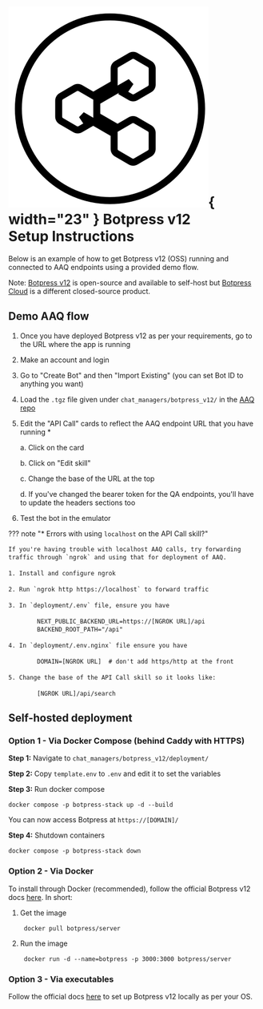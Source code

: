 # ![botpress logo](./botpress_logo.svg){ width="23" } Botpress v12 <br/> Setup Instructions

Below is an example of how to get Botpress v12 (OSS) running and connected to AAQ endpoints using a provided demo flow.

Note: [Botpress v12](https://github.com/botpress/v12/) is open-source and available to self-host but [Botpress Cloud](https://botpress.com/) is a different closed-source product.

## Demo AAQ flow

1. Once you have deployed Botpress v12 as per your requirements, go to the URL where the app is running
2. Make an account and login
3. Go to "Create Bot" and then "Import Existing" (you can set Bot ID to anything you want)
4. Load the `.tgz` file given under `chat_managers/botpress_v12/` in the [AAQ repo](https://github.com/IDinsight/aaq-core/tree/main/chat_managers/botpress_v12)
5. Edit the "API Call" cards to reflect the AAQ endpoint URL that you have running *

    a. Click on the card

    b. Click on "Edit skill"

    c. Change the base of the URL at the top

    d. If you've changed the bearer token for the QA endpoints, you'll have to update the headers sections too

6. Test the bot in the emulator

??? note "* Errors with using `localhost` on the API Call skill?"

    If you're having trouble with localhost AAQ calls, try forwarding traffic through `ngrok` and using that for deployment of AAQ.

    1. Install and configure ngrok

    2. Run `ngrok http https://localhost` to forward traffic

    3. In `deployment/.env` file, ensure you have

            NEXT_PUBLIC_BACKEND_URL=https://[NGROK URL]/api
            BACKEND_ROOT_PATH="/api"

    4. In `deployment/.env.nginx` file ensure you have

            DOMAIN=[NGROK URL]  # don't add https/http at the front

    5. Change the base of the API Call skill so it looks like:

            [NGROK URL]/api/search

## Self-hosted deployment

### Option 1 - Via Docker Compose (behind Caddy with HTTPS)

**Step 1:** Navigate to `chat_managers/botpress_v12/deployment/`

**Step 2:** Copy `template.env` to `.env` and edit it to set the variables

**Step 3:** Run docker compose

    docker compose -p botpress-stack up -d --build

You can now access Botpress at `https://[DOMAIN]/`

**Step 4:** Shutdown containers

    docker compose -p botpress-stack down

### Option 2 - Via Docker

To install through Docker (recommended), follow the official Botpress v12 docs [here](https://hub.docker.com/r/botpress/server). In short:

1. Get the image

        docker pull botpress/server

2. Run the image

        docker run -d --name=botpress -p 3000:3000 botpress/server

### Option 3 - Via executables

Follow the official docs [here](https://v12.botpress.com/) to set up Botpress v12 locally as per your OS.
